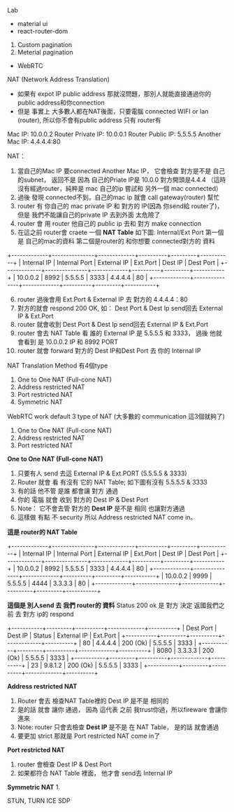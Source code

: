 Lab
* material ui
* react-router-dom

1. Custom pagination
2. Meterial pagination

* WebRTC

NAT (Network Address Translation)
- 如果有 expot IP public address 那就沒問題，那別人就能直接通過你的 public address和你connection
- 但是 事實上 大多數人都在NAT後面，只要電腦 connected WIFI or lan (router), 所以你不會有public address 只有 router有

Mac IP: 10.0.0.2
Router Private IP: 10.0.0.1
Router Public IP: 5.5.5.5
Another Mac IP: 4.4.4.4:80

NAT：
1. 當自己的Mac IP 要connected Another Mac IP， 它會檢查 對方是不是 自己的subnet， 返回不是 因為 自己的Priate IP是 10.0.0 對方開頭是4.4.4 （這時沒有經過router，純粹是 mac 自己的ip 嘗試和 另外一個 mac connected）
2. 過後 發現 connected不到，自己的mac ip 就會 call gateway(router) 幫忙
3. router 有 你自己的 mac private IP 和 對方的 IP(因為 你send給 router了)， 但是 我們不能讓自己的private IP 去到外面 太危險了
4. router 會 用 router 他自己的 public ip 去和 對方 make connection
5. 在這之前 router會 craete 一個 **NAT Table** 如下圖: Internal/Ext Port 第一個 是 自己的mac的資料 第二個是router的 和你想要 connected對方的 資料

+-------------+---------------+-------------+----------+---------+-----------+
| Internal IP | Internal Port | External IP | Ext.Port | Dest IP | Dest Port |
+-------------+---------------+-------------+----------+---------+-----------+
| 10.0.0.2    | 8992          | 5.5.5.5     | 3333     | 4.4.4.4 | 80        |
+-------------+---------------+-------------+----------+---------+-----------+

6. router 過後會用 Ext.Port & External IP 去 對方的 4.4.4.4：80
7. 對方的就會 respond 200 OK, 如： Dest Port & Dest Ip send回去 External IP & Ext.Port
8. router 就會收到 Dest Port & Dest Ip send回去 External IP & Ext.Port
9. router 會去 NAT Table 看 誰的 External IP 是 5.5.5.5 和 3333， 過後 他就會看到 是 10.0.0.2 IP 和 8992 PORT
10. router 就會 forward 對方的 Dest IP和Dest Port 去 你的 Internal IP


NAT Translation Method 有4個type
1. One to One NAT (Full-cone NAT)
2. Address restricted NAT
3. Port restricted NAT
4. Symmetric NAT

WebRTC work default 3 type of NAT (大多數的 communication 這3個就夠了)
1. One to One NAT (Full-cone NAT)
2. Address restricted NAT
3. Port restricted NAT

**One to One NAT (Full-cone NAT)**
1. 只要有人 send 去這 External IP & Ext.PORT (5.5.5.5 & 3333)
2. Router 就會 看 有沒有 它的 NAT Table; 如下圖有沒有 5.5.5.5 & 3333
3. 有的話 他不管 是誰 都會讓 對方 通過
4. 你的 電腦 就會 收到 對方的 Dest IP & Dest Port
5. Note： 它不會去管 對方的 **Dest IP** 是不是 相同 也讓對方通過
6. 這樣做 有點 不 security 所以 Address restricted NAT come in。

**這是 router的 NAT Table**

+-------------+---------------+-------------+----------+---------+-----------+
| Internal IP | Internal Port | External IP | Ext.Port | Dest IP | Dest Port |
+-------------+---------------+-------------+----------+---------+-----------+
| 10.0.0.2    | 8992          | 5.5.5.5     | 3333     | 4.4.4.4 | 80        |
+-------------+---------------+-------------+----------+---------+-----------+
| 10.0.0.2    | 9999          | 5.5.5.5     | 4444     | 3.3.3.3 | 80        |
+-------------+---------------+-------------+----------+---------+-----------+

**這個是 別人send 去 我們 router的 資料** Status 200 ok 是 對方 決定 返國我們之前 去 對方 ip的 respond

+-----------+---------+----------+-------------+----------+
| Dest Port | Dest IP | Status   | External IP | Ext.Port |
+-----------+---------+----------+-------------+----------+
| 80        | 4.4.4.4 | 200 (Ok) | 5.5.5.5     | 3333     |
+-----------+---------+----------+-------------+----------+
| 8080      | 3.3.3.3 | 200 (Ok) | 5.5.5.5     | 3333     |
+-----------+---------+----------+-------------+----------+
| 23        | 9.8.1.2 | 200 (Ok) | 5.5.5.5     | 3333     |
+-----------+---------+----------+-------------+----------+

**Address restricted NAT**
1. Router 會去 檢查NAT Table裡的 Dest IP 是不是 相同的
2. 是的話 就會 讓你 通過， 因為 這代表 之前 我trust你過，所以fireware 會讓你 進來
3. Note: router 只會去檢查 **Dest IP** 是不是 在 NAT Table， 是的話 就會通過
4. 要更加 strict 那就是 Port restricted NAT come in了

**Port restricted NAT**
1. router 會檢查 Dest IP & Dest Port
2. 如果都符合 NAT Table 裡面， 他才會 send去 Internal IP


**Symmetric NAT**
1.

STUN, TURN
ICE
SDP


